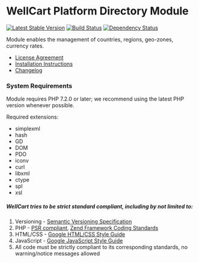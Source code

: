 WellCart Platform Directory Module
==================================

[![Latest Stable Version](https://poser.pugx.org/wellcart/module-directory/v/stable.png)](https://packagist.org/packages/wellcart/module-directory)
[![Build Status](https://travis-ci.org/wellcart/module-directory.svg)](https://travis-ci.org/wellcart/module-directory)
[![Dependency Status](https://www.versioneye.com/php/wellcart:module-directory/dev-master/badge.png)](https://www.versioneye.com/php/wellcart:module-directory/dev-master)

Module enables the management of countries, regions, geo-zones, currency rates.

* [License Agreement](LICENSE.md)
* [Installation Instructions](docs/Module_Installation_Instructions.md)
* [Changelog](CHANGELOG.md)

### System Requirements

Module requires PHP 7.2.0 or later; we recommend using the
latest PHP version whenever possible.

Required extensions:

* simplexml
* hash
* GD
* DOM
* PDO
* iconv
* curl
* libxml
* ctype
* spl
* xsl

##### WellCart tries to be strict standard compliant, including by not limited to:

1. Versioning - [Semantic Versioning Specification](http://semver.org)
2. PHP - [PSR compliant](https://github.com/php-fig/fig-standards), [Zend Framework Coding Standards](http://framework.zend.com/manual/current/en/ref/coding.standard.html)
3. HTML/CSS - [Google HTML/CSS Style Guide](https://google.github.io/styleguide/htmlcssguide.xml)
4. JavaScript - [Google JavaScript Style Guide](https://google.github.io/styleguide/javascriptguide.xml)
5. All code must be strictly compliant to its corresponding standards, no warning/notice messages allowed